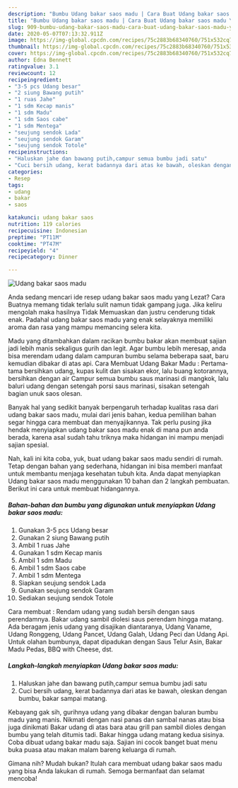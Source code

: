 ```yaml
---
description: "Bumbu Udang bakar saos madu | Cara Buat Udang bakar saos madu Yang Lezat"
title: "Bumbu Udang bakar saos madu | Cara Buat Udang bakar saos madu Yang Lezat"
slug: 909-bumbu-udang-bakar-saos-madu-cara-buat-udang-bakar-saos-madu-yang-lezat
date: 2020-05-07T07:13:32.911Z
image: https://img-global.cpcdn.com/recipes/75c2883b68340760/751x532cq70/udang-bakar-saos-madu-foto-resep-utama.jpg
thumbnail: https://img-global.cpcdn.com/recipes/75c2883b68340760/751x532cq70/udang-bakar-saos-madu-foto-resep-utama.jpg
cover: https://img-global.cpcdn.com/recipes/75c2883b68340760/751x532cq70/udang-bakar-saos-madu-foto-resep-utama.jpg
author: Edna Bennett
ratingvalue: 3.1
reviewcount: 12
recipeingredient:
- "3-5 pcs Udang besar"
- "2 siung Bawang putih"
- "1 ruas Jahe"
- "1 sdm Kecap manis"
- "1 sdm Madu"
- "1 sdm Saos cabe"
- "1 sdm Mentega"
- "seujung sendok Lada"
- "seujung sendok Garam"
- "seujung sendok Totole"
recipeinstructions:
- "Haluskan jahe dan bawang putih,campur semua bumbu jadi satu"
- "Cuci bersih udang, kerat badannya dari atas ke bawah, oleskan dengan bumbu, bakar sampai matang."
categories:
- Resep
tags:
- udang
- bakar
- saos

katakunci: udang bakar saos 
nutrition: 119 calories
recipecuisine: Indonesian
preptime: "PT11M"
cooktime: "PT47M"
recipeyield: "4"
recipecategory: Dinner

---
```



![Udang bakar saos madu](https://img-global.cpcdn.com/recipes/75c2883b68340760/751x532cq70/udang-bakar-saos-madu-foto-resep-utama.jpg)

Anda sedang mencari ide resep udang bakar saos madu yang Lezat? Cara Buatnya memang tidak terlalu sulit namun tidak gampang juga. Jika keliru mengolah maka hasilnya Tidak Memuaskan dan justru cenderung tidak enak. Padahal udang bakar saos madu yang enak selayaknya memiliki aroma dan rasa yang mampu memancing selera kita.

Madu yang ditambahkan dalam racikan bumbu bakar akan membuat sajian jadi lebih manis sekaligus gurih dan legit. Agar bumbu lebih meresap, anda bisa merendam udang dalam campuran bumbu selama beberapa saat, baru kemudian dibakar di atas api. Cara Membuat Udang Bakar Madu : Pertama-tama bersihkan udang, kupas kulit dan sisakan ekor, lalu buang kotorannya, bersihkan dengan air Campur semua bumbu saus marinasi di mangkok, lalu baluri udang dengan setengah porsi saus marinasi, sisakan setengah bagian unuk saos olesan.

Banyak hal yang sedikit banyak berpengaruh terhadap kualitas rasa dari udang bakar saos madu, mulai dari jenis bahan, kedua pemilihan bahan segar hingga cara membuat dan menyajikannya. Tak perlu pusing jika hendak menyiapkan udang bakar saos madu enak di mana pun anda berada, karena asal sudah tahu triknya maka hidangan ini mampu menjadi sajian spesial.


Nah, kali ini kita coba, yuk, buat udang bakar saos madu sendiri di rumah. Tetap dengan bahan yang sederhana, hidangan ini bisa memberi manfaat untuk membantu menjaga kesehatan tubuh kita. Anda dapat menyiapkan Udang bakar saos madu menggunakan 10 bahan dan 2 langkah pembuatan. Berikut ini cara untuk membuat hidangannya.

<!--inarticleads1-->

##### Bahan-bahan dan bumbu yang digunakan untuk menyiapkan Udang bakar saos madu:

1. Gunakan 3-5 pcs Udang besar
1. Gunakan 2 siung Bawang putih
1. Ambil 1 ruas Jahe
1. Gunakan 1 sdm Kecap manis
1. Ambil 1 sdm Madu
1. Ambil 1 sdm Saos cabe
1. Ambil 1 sdm Mentega
1. Siapkan seujung sendok Lada
1. Gunakan seujung sendok Garam
1. Sediakan seujung sendok Totole


Cara membuat : Rendam udang yang sudah bersih dengan saus perendamnya. Bakar udang sambil diolesi saus perendam hingga matang. Ada beragam jenis udang yang disajikan diantaranya, Udang Vaname, Udang Ronggeng, Udang Pancet, Udang Galah, Udang Peci dan Udang Api. Untuk olahan bumbunya, dapat dipadukan dengan Saus Telur Asin, Bakar Madu Pedas, BBQ with Cheese, dst. 

<!--inarticleads2-->

##### Langkah-langkah menyiapkan Udang bakar saos madu:

1. Haluskan jahe dan bawang putih,campur semua bumbu jadi satu
1. Cuci bersih udang, kerat badannya dari atas ke bawah, oleskan dengan bumbu, bakar sampai matang.


Kebayang gak sih, gurihnya udang yang dibakar dengan baluran bumbu madu yang manis. Nikmati dengan nasi panas dan sambal nanas atau bisa juga dinikmati Bakar udang di atas bara atau grill pan sambil dioles dengan bumbu yang telah ditumis tadi. Bakar hingga udang matang kedua sisinya. Coba dibuat udang bakar madu saja. Sajian ini cocok banget buat menu buka puasa atau makan malam bareng keluarga di rumah. 

Gimana nih? Mudah bukan? Itulah cara membuat udang bakar saos madu yang bisa Anda lakukan di rumah. Semoga bermanfaat dan selamat mencoba!
